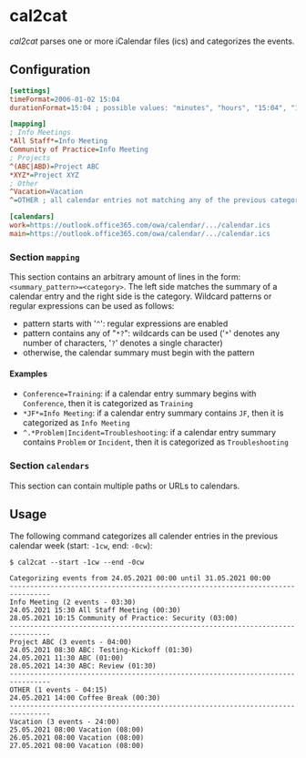 # cal2cat

*cal2cat* parses one or more iCalendar files (ics) and categorizes the events.

## Configuration

```ini
[settings]
timeFormat=2006-01-02 15:04
durationFormat=15:04 ; possible values: "minutes", "hours", "15:04", "15h 04m", etc.

[mapping]
; Info Meetings
*All Staff*=Info Meeting
Community of Practice=Info Meeting
; Projects
^(ABC|ABD)=Project ABC
*XYZ*=Project XYZ
; Other
^Vacation=Vacation
^=OTHER ; all calendar entries not matching any of the previous categories are classified as OTHER

[calendars]
work=https://outlook.office365.com/owa/calendar/.../calendar.ics
main=https://outlook.office365.com/owa/calendar/.../calendar.ics
```

### Section `mapping`

This section contains an arbitrary amount of lines in the form:
`<summary_pattern>=<category>`.
The left side matches the summary of a calendar entry and the right side is the category. Wildcard patterns or regular expressions can be used as follows:

- pattern starts with '`^`': regular expressions are enabled
- pattern contains any of "`*?`": wildcards can be used ('`*`' denotes any
number of characters, '`?`' denotes a single character)
- otherwise, the calendar summary must begin with the pattern

#### Examples

- `Conference=Training`: if a calendar entry summary begins with `Conference`,
then it is categorized as `Training`
- `*JF*=Info Meeting`: if a calendar entry summary contains `JF`,
then it is categorized as `Info Meeting`
- `^.*Problem|Incident=Troubleshooting`: if a calendar entry summary contains
`Problem` or `Incident`, then it is categorized as `Troubleshooting`

### Section `calendars`

This section can contain multiple paths or URLs to calendars.

## Usage

The following command categorizes all calender entries in the previous calendar
week (start: `-1cw`, end: `-0cw`):

```shell
$ cal2cat --start -1cw --end -0cw

Categorizing events from 24.05.2021 00:00 until 31.05.2021 00:00
--------------------------------------------------------------------------------
Info Meeting (2 events - 03:30)
24.05.2021 15:30 All Staff Meeting (00:30)
28.05.2021 10:15 Community of Practice: Security (03:00)
--------------------------------------------------------------------------------
Project ABC (3 events - 04:00)
24.05.2021 08:30 ABC: Testing-Kickoff (01:30)
24.05.2021 11:30 ABC (01:00)
28.05.2021 14:30 ABC: Review (01:30)
--------------------------------------------------------------------------------
OTHER (1 events - 04:15)
24.05.2021 14:00 Coffee Break (00:30)
--------------------------------------------------------------------------------
Vacation (3 events - 24:00)
25.05.2021 08:00 Vacation (08:00)
26.05.2021 08:00 Vacation (08:00)
27.05.2021 08:00 Vacation (08:00)
```
